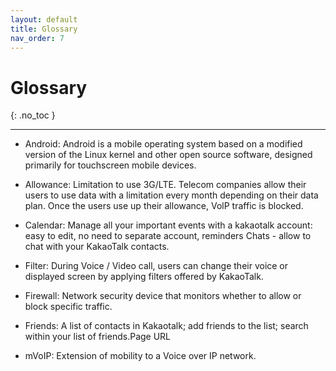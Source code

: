 ```yaml
---
layout: default
title: Glossary
nav_order: 7
---
```


# Glossary
{: .no_toc }

---

- Android: Android is a mobile operating system based on a modified version of the Linux kernel and other open source software, designed primarily for touchscreen mobile devices.

- Allowance: Limitation to use 3G/LTE. Telecom companies allow their users to use data with a limitation every month depending on their data plan. Once the users use up their allowance, VolP traffic is blocked.

- Calendar: Manage all your important events with a kakaotalk account: easy to edit, no need to separate account, reminders
Chats - allow to chat with your KakaoTalk contacts.

- Filter: During Voice / Video call, users can change their voice or displayed screen by applying filters offered by KakaoTalk.

- Firewall: Network security device that monitors whether to allow or block specific traffic.

- Friends: A list of contacts in Kakaotalk; add friends to the list; search within your list of friends.Page URL

- mVoIP: Extension of mobility to a Voice over IP network.
